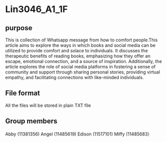 # Lin3046_A1_1F

## purpose

This is collection of Whatsapp message from how to comfort people.This article aims to explore the ways in which books and social media can be utilized to provide comfort and solace to individuals. It discusses the therapeutic benefits of reading books, emphasizing how they offer an escape, emotional connection, and a source of inspiration. Additionally, the article explores the role of social media platforms in fostering a sense of community and support through sharing personal stories, providing virtual empathy, and facilitating connections with like-minded individuals.

## File format

All the files will be stored in plain TXT file

## Group members

Abby (11381356)
Angel (11485619)
Edison (11517101)
Miffy (11485683）
